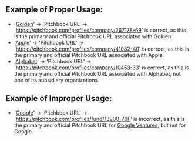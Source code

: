 ## Example of Proper Usage:
* '[Golden](https://golden.com/wiki/Golden-5R)' -> 'Pitchbook URL' -> 'https://pitchbook.com/profiles/company/267178-69' is correct, as this is the primary and official Pitchbook URL associated with Golden.
* '[Apple](https://golden.com/wiki/Apple_(company)-5NB)' -> 'Pitchbook URL' -> 'https://pitchbook.com/profiles/company/41082-40' is correct, as this is the primary and official Pitchbook URL associated with Apple.
* '[Alphabet](https://golden.com/wiki/Alphabet_Inc.-G36WRN)' -> 'Pitchbook URL' -> 'https://pitchbook.com/profiles/company/10453-33' is correct, as this is the primary and official Pitchbook URL associated with Alphabet, not one of its subsidiary organizations.

## Example of Improper Usage:
* '[Google](https://golden.com/wiki/Google-MYW)' -> 'Pitchbook URL' -> 'https://pitchbook.com/profiles/fund/13200-76F' is incorrect, as this is the primary and official Pitchbook URL for [Google Ventures](https://golden.com/wiki/Google_Ventures-ZXYY9NR), but not for Google.
